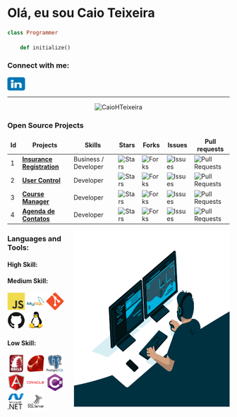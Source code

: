 # Olá, eu sou Caio Teixeira

```ruby 
class Programmer

	def initialize() 
```

<p align="left">
    <h3 align="left">Connect with me:</h3>
    <a href="https://www.linkedin.com/in/caio-henrique-teixeira/" target="_blank"><img align="center" src="https://github.com/CaioHTeixeira/CaioHTeixeira/blob/main/linkedin.png?raw=true" alt="CaioHTeixeira" height="30" width="40" /></a>    
</p>

---

<p align="center"> <img src="https://komarev.com/ghpvc/?username=CaioHTeixeira" alt="CaioHTeixeira" /> </p>


<h3>Open Source Projects</h3>
<table>
    <thead align="center">
        <tr border: none;>
            <td><b>Id</b></td>
	    <td><b>Projects</b></td>
	    <td><b>Skills</b></td>
            <td><b>Stars</b></td>
            <td><b>Forks</b></td>
            <td><b>Issues</b></td>
            <td><b>Pull requests</b></td>
        </tr>
    </thead>
    <tbody>
	<tr>
		<td>1</td>
            	<td><a href="https://github.com/CaioHTeixeira/API-REST-Insurance-Registration"><b>Insurance Registration</b></a></td>
		<td>Business / Developer</td>
            	<td><img alt="Stars" src="https://img.shields.io/github/stars/CaioHTeixeira/API-REST-Insurance-Registration?style=flat-square&labelColor=343b41" /></td>
            	<td><img alt="Forks" src="https://img.shields.io/github/forks/CaioHTeixeira/API-REST-Insurance-Registration?style=flat-square&labelColor=343b41" /></td>
            	<td><img alt="Issues" src="https://img.shields.io/github/issues/CaioHTeixeira/API-REST-Insurance-Registration?style=flat-square&labelColor=343b41" /></td>
            	<td><img alt="Pull Requests" src="https://img.shields.io/github/issues-pr/CaioHTeixeira/API-REST-Insurance-Registration?style=flat-square&labelColor=343b41" /></td>
        </tr>
        <tr>
		<td>2</td>
		<td><a href="https://github.com/CaioHTeixeira/User-Control"><b>User Control</b></a></td>
	 	<td>Developer</td>
	    	<td><img alt="Stars" src="https://img.shields.io/github/stars/CaioHTeixeira/User-Control?style=flat-square&labelColor=343b41" /></td>
            	<td><img alt="Forks" src="https://img.shields.io/github/forks/CaioHTeixeira/User-Control?style=flat-square&labelColor=343b41" /></td>
            	<td><img alt="Issues" src="https://img.shields.io/github/issues/CaioHTeixeira/User-Control?style=flat-square&labelColor=343b41" /></td>
            	<td><img alt="Pull Requests" src="https://img.shields.io/github/issues-pr/CaioHTeixeira/User-Control?style=flat-square&labelColor=343b41" /></td>
        </tr>
        <tr>
		<td>3</td>
		<td><a href="https://github.com/CaioHTeixeira/Course-Manager"><b>Course Manager</b></a></td>
	 	<td>Developer</td>
	    	<td><img alt="Stars" src="https://img.shields.io/github/stars/CaioHTeixeira/Course-Manager?style=flat-square&labelColor=343b41" /></td>
            	<td><img alt="Forks" src="https://img.shields.io/github/forks/CaioHTeixeira/Course-Manager?style=flat-square&labelColor=343b41" /></td>
            	<td><img alt="Issues" src="https://img.shields.io/github/issues/CaioHTeixeira/Course-Manager?style=flat-square&labelColor=343b41" /></td>
            	<td><img alt="Pull Requests" src="https://img.shields.io/github/issues-pr/CaioHTeixeira/Course-Manager?style=flat-square&labelColor=343b41" /></td>
        </tr>
	<tr>
		<td>4</td>
		<td><a href="https://github.com/CaioHTeixeira/Agenda-de-Contatos"><b>Agenda de Contatos</b></a></td>
	 	<td>Developer</td>
	    	<td><img alt="Stars" src="https://img.shields.io/github/stars/CaioHTeixeira/Agenda-de-Contatos?style=flat-square&labelColor=343b41" /></td>
            	<td><img alt="Forks" src="https://img.shields.io/github/forks/CaioHTeixeira/Agenda-de-Contatos?style=flat-square&labelColor=343b41" /></td>
            	<td><img alt="Issues" src="https://img.shields.io/github/issues/CaioHTeixeira/Agenda-de-Contatos?style=flat-square&labelColor=343b41" /></td>
            	<td><img alt="Pull Requests" src="https://img.shields.io/github/issues-pr/CaioHTeixeira/Agenda-de-Contatos?style=flat-square&labelColor=343b41" /></td>
        </tr>
    </tbody>
</table>

 <img align="right" alt="GIF" src="https://github.com/CaioHTeixeira/CaioHTeixeira/blob/main/code.gif?raw=true" width="70%" height="400px" />

<h3 align="left">Languages and Tools:</h3>
    <p align="left">
        <h4 align="left">High Skill:</h4>
        <h4 align="left">Medium Skill:</h4>
	<a href="https://stackshare.io/javascript" target="_blank"><img src="https://github.com/devicons/devicon/blob/master/icons/javascript/javascript-original.svg" alt="javascript" width="40" height="40" /></a>
	<a href="https://stackshare.io/mysql" target="_blank"><img src="https://github.com/devicons/devicon/blob/master/icons/mysql/mysql-original-wordmark.svg" alt="mysql" width="40" height="40" /></a>
	<a href="https://stackshare.io/git" target="_blank"><img src="https://github.com/devicons/devicon/raw/master/icons/git/git-original.svg" alt="git" width="40" height="40" /></a>
        <a href="https://stackshare.io/github" target="_blank"><img src="https://github.com/devicons/devicon/raw/master/icons/github/github-original.svg" alt="github" width="40" height="40" /></a>
	<a href="https://stackshare.io/linux" target="_blank"><img src="https://github.com/devicons/devicon/blob/master/icons/linux/linux-original.svg" alt="linux" width="40" height="40" /></a>
        <h4 align="left">Low Skill:</h4>
	<a href="https://stackshare.io/rails" target="_blank"><img src="https://github.com/devicons/devicon/raw/master/icons/rails/rails-original-wordmark.svg" alt="rails" width="40" height="40" /></a>
        <a href="https://stackshare.io/ruby" target="_blank"><img src="https://github.com/devicons/devicon/raw/master/icons/ruby/ruby-original.svg" alt="ruby" width="40" height="40" /></a>
	<a href="https://stackshare.io/postgresql" target="_blank"><img src="https://github.com/devicons/devicon/blob/master/icons/postgresql/postgresql-original-wordmark.svg" alt="postgresql" width="40" height="40" /></a>
        <a href="https://stackshare.io/angular-2" target="_blank"><img src="https://github.com/devicons/devicon/blob/master/icons/angularjs/angularjs-original.svg" alt="angular" width="40" height="40" /></a>
	<a href="https://stackshare.io/oracle" target="_blank"><img src="https://github.com/devicons/devicon/blob/master/icons/oracle/oracle-original.svg" alt="oracle" width="40" height="40" /></a>
	<a href="https://stackshare.io/c-sharp" target="_blank"><img src="https://github.com/devicons/devicon/blob/master/icons/csharp/csharp-original.svg" alt="C#" width="40" height="40" /></a>
	<a href="https://stackshare.io/dot-net" target="_blank"><img src="https://github.com/devicons/devicon/blob/master/icons/dot-net/dot-net-original-wordmark.svg" alt=".NET" width="40" height="40" /></a>
	<a href="https://stackshare.io/microsoft-sql-server" target="_blank"><img src="https://github.com/devicons/devicon/blob/master/icons/microsoftsqlserver/microsoftsqlserver-plain-wordmark.svg" alt="sql server" width="40" height="40" /></a>
    </p>
